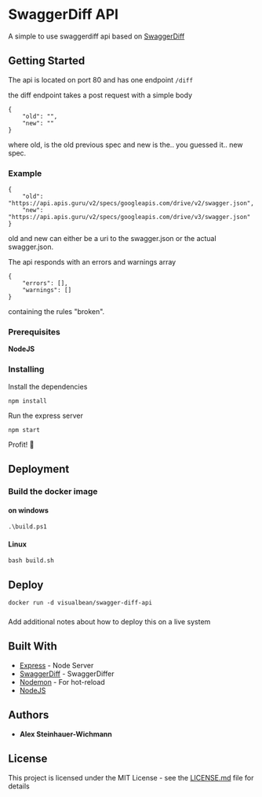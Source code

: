 # SwaggerDiff API

A simple to use swaggerdiff api based on [SwaggerDiff](https://github.com/zallek/swagger-diff)

## Getting Started

The api is located on port 80 and has one endpoint
`/diff`

the diff endpoint takes a post request with a simple body

```
{
	"old": "",
	"new": ""
}
```

where old, is the old previous spec and new is the.. you guessed it.. new spec.

### Example

```
{
	"old": "https://api.apis.guru/v2/specs/googleapis.com/drive/v2/swagger.json",
	"new": "https://api.apis.guru/v2/specs/googleapis.com/drive/v3/swagger.json"
}
```

old and new can either be a uri to the swagger.json or the actual swagger.json.

The api responds with an errors and warnings array

```
{
    "errors": [],
    "warnings": []
}
```

containing the rules "broken".

### Prerequisites

**NodeJS**

### Installing

Install the dependencies

```
npm install
```

Run the express server

```
npm start
```

Profit! :tada:

## Deployment

### Build the docker image

#### on windows

```
.\build.ps1
```

#### Linux

```
bash build.sh
```

## Deploy

```
docker run -d visualbean/swagger-diff-api
```

###

Add additional notes about how to deploy this on a live system

## Built With

- [Express](https://expressjs.com/) - Node Server
- [SwaggerDiff](https://github.com/zallek/swagger-diff) - SwaggerDiffer
- [Nodemon](https://nodemon.io/) - For hot-reload
- [NodeJS](https://nodejs.org)

## Authors

- **Alex Steinhauer-Wichmann**

## License

This project is licensed under the MIT License - see the [LICENSE.md](LICENSE.md) file for details
